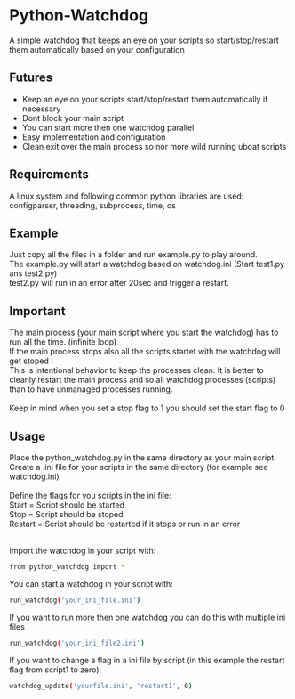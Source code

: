 # Python-Watchdog
A simple watchdog that keeps an eye on your scripts so start/stop/restart them automatically based on your configuration

## Futures
* Keep an eye on your scripts start/stop/restart them automatically if necessary
* Dont block your main script
* You can start more then one watchdog parallel
* Easy implementation and configuration
* Clean exit over the main process so nor more wild running uboat scripts

## Requirements
A linux system and following common python libraries are used: configparser, threading, subprocess, time, os

## Example
Just copy all the files in a folder and run example.py to play around.</br>
The example.py will start a watchdog based on watchdog.ini (Start test1.py ans test2.py)</br>
test2.py will run in an error after 20sec and trigger a restart.</br>

## Important
The main process (your main script where you start the watchdog) has to run all the time. (infinite loop)</br>
If the main process stops also all the scripts startet with the watchdog will get stoped !</br>
This is intentional behavior to keep the processes clean. It is better to cleanly restart the main process and so all watchdog processes (scripts) than to have unmanaged processes running.
</br></br>
Keep in mind when you set a stop flag to 1 you should set the start flag to 0

## Usage
Place the python_watchdog.py in the same directory as your main script.</br>
Create a .ini file for your scripts in the same directory (for example see watchdog.ini)</br></br>
Define the flags for you scripts in the ini file:</br>
Start = Script should be started</br>
Stop = Script should be stoped</br>
Restart = Script should be restarted if it stops or run in an error</br></br>

Import the watchdog in your script with:
  ```sh
  from python_watchdog import *
  ```
You can start a watchdog in your script with:</br>
  ```sh
  run_watchdog('your_ini_file.ini')
  ```
If you want to run more then one watchdog you can do this with multiple ini files
  ```sh
  run_watchdog('your_ini_file2.ini')
  ```
If you want to change a flag in a ini file by script (in this example the restart flag from script1 to zero):
  ```sh
  watchdog_update('yourfile.ini', 'restart1', 0)
  ```
